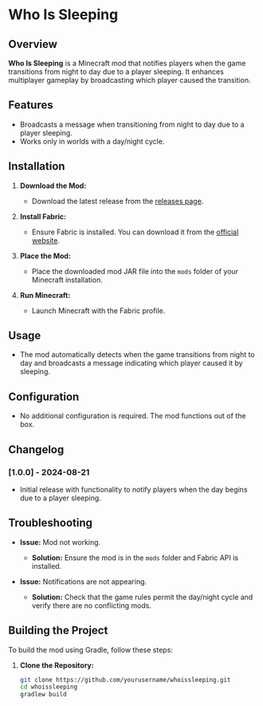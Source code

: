 # Who Is Sleeping

## Overview

**Who Is Sleeping** is a Minecraft mod that notifies players when the game transitions from night to day due to a player sleeping. It enhances multiplayer gameplay by broadcasting which player caused the transition.

## Features

- Broadcasts a message when transitioning from night to day due to a player sleeping.
- Works only in worlds with a day/night cycle.

## Installation

1. **Download the Mod:**
   - Download the latest release from the [releases page](#).

2. **Install Fabric:**
   - Ensure Fabric is installed. You can download it from the [official website](https://modrinth.com/mod/who-is-sleeping/).

3. **Place the Mod:**
   - Place the downloaded mod JAR file into the `mods` folder of your Minecraft installation.

4. **Run Minecraft:**
   - Launch Minecraft with the Fabric profile.

## Usage

- The mod automatically detects when the game transitions from night to day and broadcasts a message indicating which player caused it by sleeping.

## Configuration

- No additional configuration is required. The mod functions out of the box.

## Changelog

### [1.0.0] - 2024-08-21
- Initial release with functionality to notify players when the day begins due to a player sleeping.

## Troubleshooting

- **Issue:** Mod not working.
  - **Solution:** Ensure the mod is in the `mods` folder and Fabric API is installed.

- **Issue:** Notifications are not appearing.
  - **Solution:** Check that the game rules permit the day/night cycle and verify there are no conflicting mods.

## Building the Project

To build the mod using Gradle, follow these steps:

1. **Clone the Repository:**

   ```bash
   git clone https://github.com/yourusername/whoissleeping.git
   cd whoissleeping
   gradlew build

